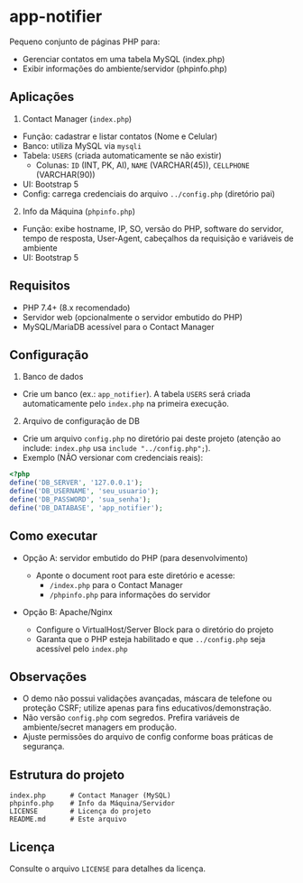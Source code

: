# app-notifier

Pequeno conjunto de páginas PHP para:
- Gerenciar contatos em uma tabela MySQL (index.php)
- Exibir informações do ambiente/servidor (phpinfo.php)

## Aplicações

1) Contact Manager (`index.php`)
- Função: cadastrar e listar contatos (Nome e Celular)
- Banco: utiliza MySQL via `mysqli`
- Tabela: `USERS` (criada automaticamente se não existir)
	- Colunas: `ID` (INT, PK, AI), `NAME` (VARCHAR(45)), `CELLPHONE` (VARCHAR(90))
- UI: Bootstrap 5
- Config: carrega credenciais do arquivo `../config.php` (diretório pai)

2) Info da Máquina (`phpinfo.php`)
- Função: exibe hostname, IP, SO, versão do PHP, software do servidor, tempo de resposta, User-Agent, cabeçalhos da requisição e variáveis de ambiente
- UI: Bootstrap 5

## Requisitos
- PHP 7.4+ (8.x recomendado)
- Servidor web (opcionalmente o servidor embutido do PHP)
- MySQL/MariaDB acessível para o Contact Manager

## Configuração

1) Banco de dados
- Crie um banco (ex.: `app_notifier`). A tabela `USERS` será criada automaticamente pelo `index.php` na primeira execução.

2) Arquivo de configuração de DB
- Crie um arquivo `config.php` no diretório pai deste projeto (atenção ao include: `index.php` usa `include "../config.php";`).
- Exemplo (NÃO versionar com credenciais reais):

```php
<?php
define('DB_SERVER', '127.0.0.1');
define('DB_USERNAME', 'seu_usuario');
define('DB_PASSWORD', 'sua_senha');
define('DB_DATABASE', 'app_notifier');
```

## Como executar

- Opção A: servidor embutido do PHP (para desenvolvimento)
	- Aponte o document root para este diretório e acesse:
		- `/index.php` para o Contact Manager
		- `/phpinfo.php` para informações do servidor

- Opção B: Apache/Nginx
	- Configure o VirtualHost/Server Block para o diretório do projeto
	- Garanta que o PHP esteja habilitado e que `../config.php` seja acessível pelo `index.php`

## Observações
- O demo não possui validações avançadas, máscara de telefone ou proteção CSRF; utilize apenas para fins educativos/demonstração.
- Não versão `config.php` com segredos. Prefira variáveis de ambiente/secret managers em produção.
- Ajuste permissões do arquivo de config conforme boas práticas de segurança.

## Estrutura do projeto

```
index.php      # Contact Manager (MySQL)
phpinfo.php    # Info da Máquina/Servidor
LICENSE        # Licença do projeto
README.md      # Este arquivo
```

## Licença

Consulte o arquivo `LICENSE` para detalhes da licença.